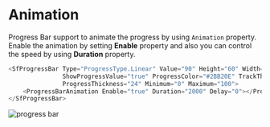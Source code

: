 # Animation

<!-- markdownlint-disable MD033 -->

Progress Bar support to animate the progress by using `Animation` property. Enable the animation by setting **Enable** property and also you can control the speed by using **Duration** property.

```csharp
<SfProgressBar Type="ProgressType.Linear" Value="90" Height="60" Width="90%" TrackColor="#FFFFFF"
               ShowProgressValue="true" ProgressColor="#2BB20E" TrackThickness="24" CornerRadius="CornerType.Round"
               ProgressThickness="24" Minimum="0" Maximum="100">
    <ProgressBarAnimation Enable="true" Duration="2000" Delay="0"></ProgressBarAnimation>
</SfProgressBar>
```

![progress bar](images/animation.png)